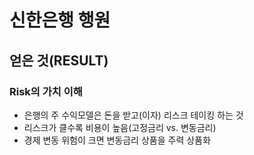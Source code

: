 # 신한은행 행원
## 얻은 것(RESULT)
### Risk의 가치 이해
- 은행의 주 수익모델은 돈을 받고(이자) 리스크 테이킹 하는 것
- 리스크가 클수록 비용이 높음(고정금리 vs. 변동금리)
- 경제 변동 위험이 크면 변동금리 상품을 주력 상품화